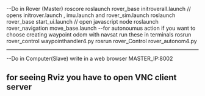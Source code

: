 --Do in Rover (Master)
roscore 
roslaunch rover_base initroverall.launch  // opens initrover.launch , imu.launch and rover_sim.launch 
roslaunch rover_base start_ui.launch // open javascript node
roslaunch rover_navigation move_base.launch 
--for autonoumus action  if you want to choose  creating waypoint odom with navsat run these in terminals 
rosrun rover_control waypointhandler4.py
rosrun rover_Control rover_autonom4.py
 

----


--Do in Computer(Slave)
write in a web browser MASTER_IP:8002 

for seeing Rviz you have to open VNC client server
----
